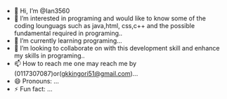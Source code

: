 - 👋 Hi, I’m @Ian3560
- 👀 I’m interested in programing and would like to know some of the coding lounguags such as java,html, css,c++ and the possible fundamental required in programing..
- 🌱 I’m currently learning programing...
- 💞️ I’m looking to collaborate on with this development skill and enhance my skills in programing..
- 📫 How to reach me one may reach me by (0117307087)or(gkkingori51@gmail.com)...
- 😄 Pronouns: ...
- ⚡ Fun fact: ...

<!---
Ian3560/Ian3560 is a ✨ special ✨ repository because its `README.md` (this file) appears on your GitHub profile.
You can click the Preview link to take a look at your changes.
--->

